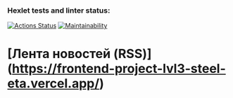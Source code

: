 ### Hexlet tests and linter status:
[![Actions Status](https://github.com/Voyager101pw/frontend-project-lvl3/workflows/hexlet-check/badge.svg)](https://github.com/Voyager101pw/frontend-project-lvl3/actions)
<Place for CI badge>
[![Maintainability](https://api.codeclimate.com/v1/badges/5940c09d1a7fb1d846fd/maintainability)](https://codeclimate.com/github/Voyager101pw/frontend-project-lvl3/maintainability)
# [Лента новостей (RSS)] (https://frontend-project-lvl3-steel-eta.vercel.app/)